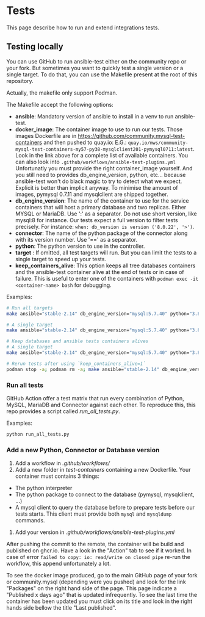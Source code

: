 # Tests

This page describe how to run and extend integrations tests.


## Testing locally

You can use GitHub to run ansible-test either on the community repo or your fork. But sometimes you want to quickly test a single version or a single target. To do that, you can use the Makefile present at the root of this repository.

Actually, the makefile only support Podman.

The Makefile accept the following options:

- **ansible**: Mandatory version of ansible to install in a venv to run ansible-test.
- **docker_image**:
    The container image to use to run our tests. Those images Dockerfile are in https://github.com/community.mysql-test-containers and then pushed to quay.io: E.G.:
    `quay.io/mws/community-mysql-test-containers-my57-py38-mysqlclient201-pymysql0711:latest`. Look in the link above for a complete list of available containers. You can also look into `.github/workflows/ansible-test-plugins.yml`
    Unfortunatly you must provide the right container_image yourself. And you still need to provides db_engine_version, python, etc... because ansible-test won't do black magic to try to detect what we expect. Explicit is better than implicit anyway.
    To minimise the amount of images, pymysql 0.7.11 and mysqlclient are shipped together.
- **db_engine_version**: The name of the container to use for the service containers that will host a primary database and two replicas. Either MYSQL or MariaDB. Use ':' as a separator. Do not use short version, like mysql:8 for instance. Our tests expect a full version to filter tests precisely. For instance: `when: db_version is version ('8.0.22', '>')`.
- **connector**: The name of the python package of the connector along with its version number. Use '==' as a separator.
- **python**: The python version to use in the controller.
- **target** : If omitted, all test targets will run. But you can limit the tests to a single target to speed up your tests.
- **keep_containers_alive**: This option keeps all tree databases containers and the ansible-test container alive at the end of tests or in case of failure. This is useful to enter one of the containers with `podman exec -it <container-name> bash` for debugging.

Examples:

```sh
# Run all targets
make ansible="stable-2.14" db_engine_version="mysql:5.7.40" python="3.8" connector="pymysql==0.7.10" docker_image="ghcr.io/community.mysql/test-container-my80-py39-mysqlclient203:latest"

# A single target
make ansible="stable-2.14" db_engine_version="mysql:5.7.40" python="3.8" connector="pymysql==0.7.10" docker_image="ghcr.io/community.mysql/test-container-my80-py39-mysqlclient203:latest" target="test_mysql_db"

# Keep databases and ansible tests containers alives
# A single target
make ansible="stable-2.14" db_engine_version="mysql:5.7.40" python="3.8" connector="pymysql==0.7.10" docker_image="ghcr.io/community.mysql/test-container-my80-py39-mysqlclient203:latest" target="test_mysql_db" keep_containers_alive=1

# Rerun tests after using `keep_containers_alive=1`
podman stop -a; podman rm -a; make ansible="stable-2.14" db_engine_version="mysql:5.7.40" python="3.8" connector="pymysql==0.7.10" docker_image="ghcr.io/community.mysql/test-container-my80-py39-mysqlclient203:latest" target="test_mysql_db" keep_containers_alive=1
```


### Run all tests

GitHub Action offer a test matrix that run every combination of Python, MySQL, MariaDB and Connector against each other. To reproduce this, this repo provides a script called *run_all_tests.py*.

Examples:

```sh
python run_all_tests.py
```


### Add a new Python, Connector or Database version

1. Add a workflow in *.github/workflows/*
1. Add a new folder in *test-containers* containing a new Dockerfile. Your container must contains 3 things:
  - The python interpreter
  - The python package to connect to the database (pymysql, mysqlclient, ...)
  - A mysql client to query the database before to prepare tests before our tests starts. This client must provide both `mysql` and `mysqldump` commands.
1. Add your version in *.github/workflows/ansible-test-plugins.yml*

After pushing the commit to the remote, the container will be build and published on ghcr.io. Have a look in the "Action" tab to see if it worked. In case of error `failed to copy: io: read/write on closed pipe` re-run the workflow, this append unfortunately a lot.

To see the docker image produced, go to the main GitHub page of your fork or community.mysql (depending were you pushed) and look for the link "Packages" on the right hand side of the page. This page indicate a "Published x days ago" that is updated infrequently. To see the last time the container has been updated you must click on its title and look in the right hands side bellow the title "Last published".

